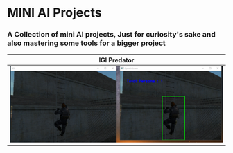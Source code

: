 # MINI AI Projects

### A Collection of mini AI projects, Just for curiosity's sake and also mastering some tools for a bigger project

| IGI Predator        |
|:-------------:|
|![](/1.%20IGI_Predator/1.png)|
